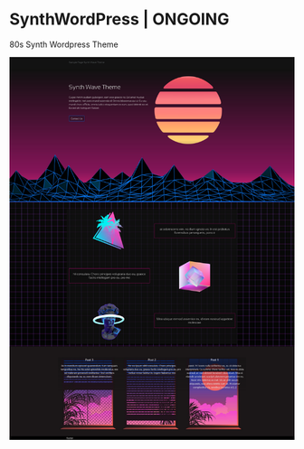 # SynthWordPress | ONGOING
80s Synth Wordpress Theme 

<img src="https://raw.githubusercontent.com/Liukaku/SynthWordPress/main/synth1.png"/>
